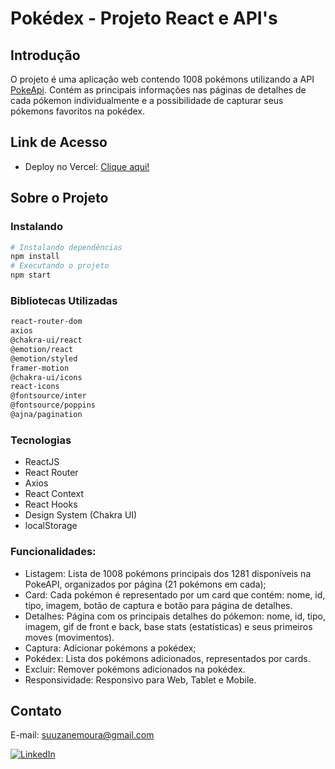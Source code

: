 # Pokédex - Projeto React e API's

## Introdução

O projeto é uma aplicação web contendo 1008 pokémons utilizando a API [PokeApi](https://pokeapi.co/). Contém as principais informações nas páginas de detalhes de cada pókemon individualmente e a possibilidade de capturar seus pókemons favoritos na pokédex.

## Link de Acesso

- Deploy no Vercel: [Clique aqui!](https://nationalpokedex.vercel.app/)

## Sobre o Projeto

### Instalando

```bash
# Instalando dependências
npm install
# Executando o projeto
npm start
```

### Bibliotecas Utilizadas

```bash
react-router-dom
axios
@chakra-ui/react
@emotion/react
@emotion/styled
framer-motion
@chakra-ui/icons
react-icons
@fontsource/inter
@fontsource/poppins
@ajna/pagination
```

### Tecnologias

- ReactJS
- React Router
- Axios
- React Context
- React Hooks
- Design System (Chakra UI)
- localStorage

### Funcionalidades:

- Listagem: Lista de 1008 pokémons principais dos 1281 disponíveis na PokeAPI, organizados por página (21 pokémons em cada);
- Card: Cada pokémon é representado por um card que contém: nome, id, tipo, imagem, botão de captura e botão para página de detalhes.
- Detalhes: Página com os principais detalhes do pókemon: nome, id, tipo, imagem, gif de front e back, base stats (estatísticas) e seus primeiros moves (movimentos).
- Captura: Adicionar pokémons a pokédex;
- Pokédex: Lista dos pokémons adicionados, representados por cards.
- Excluir: Remover pokémons adicionados na pokédex.
- Responsividade: Responsivo para Web, Tablet e Mobile.

## Contato

E-mail: suuzanemoura@gmail.com

[![LinkedIn](https://img.shields.io/badge/LinkedIn-0077B5?style=for-the-badge&logo=linkedin&logoColor=white)](https://www.linkedin.com/in/suuzanemoura/)
